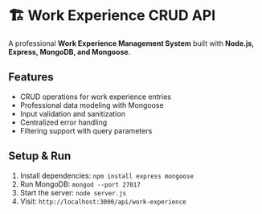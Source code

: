# 🏗️ Work Experience CRUD API

A professional **Work Experience Management System** built with **Node.js, Express, MongoDB, and Mongoose**.

## Features
- CRUD operations for work experience entries
- Professional data modeling with Mongoose
- Input validation and sanitization
- Centralized error handling
- Filtering support with query parameters

## Setup & Run
1. Install dependencies: `npm install express mongoose`
2. Run MongoDB: `mongod --port 27017`
3. Start the server: `node server.js`
4. Visit: `http://localhost:3000/api/work-experience`
